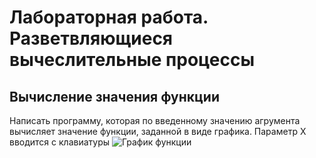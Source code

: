 # Лабораторная работа. Разветвляющиеся вычеслительные процессы
## Вычисление значения функции
Написать программу, которая по введенному значению агрумента вычисляет значение функции, заданной в виде графика. Параметр X вводится с клавиатуры
![График функции](/graph.jpg)
